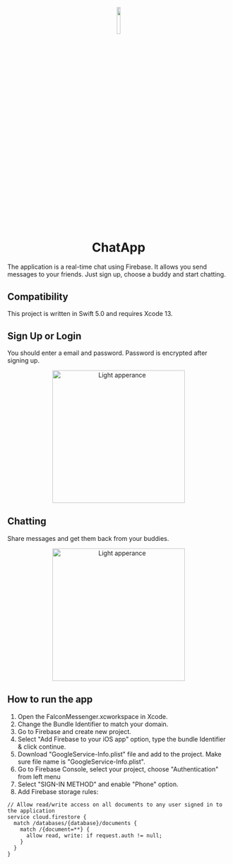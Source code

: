 <p align="center"><img width=12.5% src="https://user-images.githubusercontent.com/84686184/186276585-99db19d3-89bf-4ade-93a6-ab394e5cc660.png"></p>
<h1 align="center">ChatApp</h1>

The application is a real-time chat using Firebase. It allows you send messages to your friends. Just sign up, choose a buddy and start chatting.

## Compatibility

This project is written in Swift 5.0 and requires Xcode 13.

## Sign Up or Login

You should enter a email and password. Password is encrypted after signing up.

<p float="center" align="center">
  <img src="https://user-images.githubusercontent.com/84686184/186278320-ba9b5ca6-5424-415c-883c-1081ea523c15.png" alt="Light apperance" width="300"/>
</p>

## Chatting

Share messages and get them back from your buddies.

<p float="center" align="center">
  <img src="https://user-images.githubusercontent.com/84686184/186279757-cd0baa30-cd83-4206-80a0-c8bd9cdeede7.png" alt="Light apperance" width="300"/>
</p>


## How to run the app

1. Open the FalconMessenger.xcworkspace in Xcode.
2. Change the Bundle Identifier to match your domain.
3. Go to Firebase and create new project.
4. Select "Add Firebase to your iOS app" option, type the bundle Identifier & click continue.
5. Download "GoogleService-Info.plist" file and add to the project. Make sure file name is "GoogleService-Info.plist".
6. Go to Firebase Console, select your project, choose "Authentication" from left menu
7. Select "SIGN-IN METHOD" and enable "Phone" option.
8. Add Firebase storage rules:
```
// Allow read/write access on all documents to any user signed in to the application
service cloud.firestore {
  match /databases/{database}/documents {
    match /{document=**} {
      allow read, write: if request.auth != null;
    }
  }
}
```
